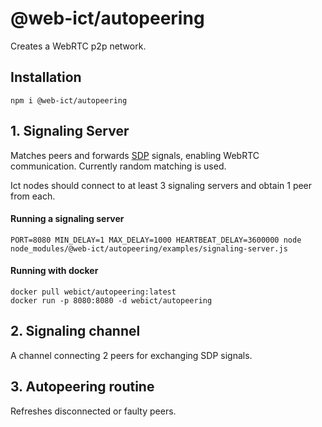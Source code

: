 # @web-ict/autopeering

Creates a WebRTC p2p network.

## Installation

`npm i @web-ict/autopeering`

## 1. Signaling Server

Matches peers and forwards [SDP](https://tools.ietf.org/html/rfc4566) signals, enabling WebRTC communication.
Currently random matching is used.

Ict nodes should connect to at least 3 signaling servers and obtain 1 peer from each.

#### Running a signaling server

```
PORT=8080 MIN_DELAY=1 MAX_DELAY=1000 HEARTBEAT_DELAY=3600000 node node_modules/@web-ict/autopeering/examples/signaling-server.js
```

#### Running with docker

```
docker pull webict/autopeering:latest
docker run -p 8080:8080 -d webict/autopeering
```

## 2. Signaling channel

A channel connecting 2 peers for exchanging SDP signals.

## 3. Autopeering routine

Refreshes disconnected or faulty peers.
